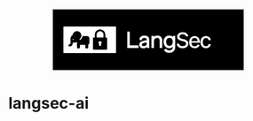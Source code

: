 <h3 align="center">
    <img 
        src="https://github.com/langsec-ai/.github/blob/main/banner.png?raw=true" 
        height="110"/>
</h3>

# langsec-ai
